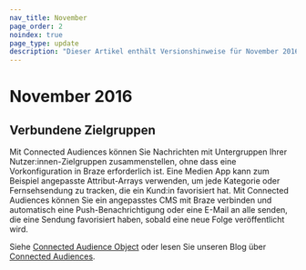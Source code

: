 ```yaml
---
nav_title: November
page_order: 2
noindex: true
page_type: update
description: "Dieser Artikel enthält Versionshinweise für November 2016."
---
```


# November 2016

## Verbundene Zielgruppen

Mit Connected Audiences können Sie Nachrichten mit Untergruppen Ihrer Nutzer:innen-Zielgruppen zusammenstellen, ohne dass eine Vorkonfiguration in Braze erforderlich ist. Eine Medien App kann zum Beispiel angepasste Attribut-Arrays verwenden, um jede Kategorie oder Fernsehsendung zu tracken, die ein Kund:in favorisiert hat. Mit Connected Audiences können Sie ein angepasstes CMS mit Braze verbinden und automatisch eine Push-Benachrichtigung oder eine E-Mail an alle senden, die eine Sendung favorisiert haben, sobald eine neue Folge veröffentlicht wird.

Siehe [Connected Audience Object]({{site.baseurl}}/api/objects_filters/connected_audience/) oder lesen Sie unseren Blog über [Connected Audiences](https://www.braze.com/blog/connected-audiences/).

